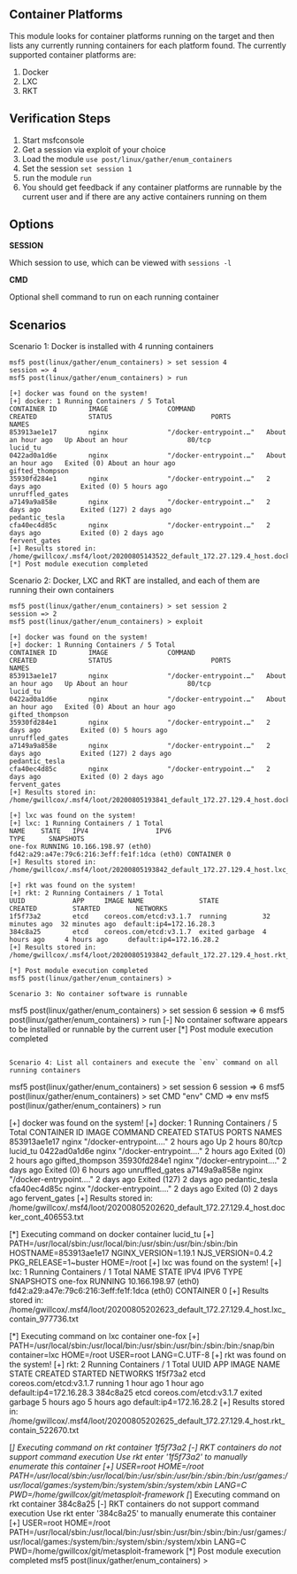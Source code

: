 ## Container Platforms

This module looks for container platforms running on the target and then lists any currently running containers for each platform found. The currently supported container platforms are:
  
  1. Docker
  2. LXC
  3. RKT

## Verification Steps

  1. Start msfconsole
  2. Get a session via exploit of your choice
  3. Load the module `use post/linux/gather/enum_containers`
  4. Set the session `set session 1`
  5. run the module `run`
  6. You should get feedback if any container platforms are runnable by the current user and if there are any active containers running on them

## Options

  **SESSION**

  Which session to use, which can be viewed with `sessions -l`
 
  **CMD**

  Optional shell command to run on each running container

## Scenarios

Scenario 1: Docker is installed with 4 running containers
```
msf5 post(linux/gather/enum_containers) > set session 4
session => 4
msf5 post(linux/gather/enum_containers) > run

[+] docker was found on the system!
[+] docker: 1 Running Containers / 5 Total
CONTAINER ID        IMAGE               COMMAND                  CREATED             STATUS                         PORTS               NAMES
853913ae1e17        nginx               "/docker-entrypoint.…"   About an hour ago   Up About an hour               80/tcp              lucid_tu
0422ad0a1d6e        nginx               "/docker-entrypoint.…"   About an hour ago   Exited (0) About an hour ago                       gifted_thompson
35930fd284e1        nginx               "/docker-entrypoint.…"   2 days ago          Exited (0) 5 hours ago                             unruffled_gates
a7149a9a858e        nginx               "/docker-entrypoint.…"   2 days ago          Exited (127) 2 days ago                            pedantic_tesla
cfa40ec4d85c        nginx               "/docker-entrypoint.…"   2 days ago          Exited (0) 2 days ago                              fervent_gates
[+] Results stored in: /home/gwillcox/.msf4/loot/20200805143522_default_172.27.129.4_host.docker_cont_134332.txt
[*] Post module execution completed
```

Scenario 2: Docker, LXC and RKT are installed, and each of them are running their own containers
```
msf5 post(linux/gather/enum_containers) > set session 2
session => 2
msf5 post(linux/gather/enum_containers) > exploit

[+] docker was found on the system!
[+] docker: 1 Running Containers / 5 Total
CONTAINER ID        IMAGE               COMMAND                  CREATED             STATUS                         PORTS               NAMES
853913ae1e17        nginx               "/docker-entrypoint.…"   About an hour ago   Up About an hour               80/tcp              lucid_tu
0422ad0a1d6e        nginx               "/docker-entrypoint.…"   About an hour ago   Exited (0) About an hour ago                       gifted_thompson
35930fd284e1        nginx               "/docker-entrypoint.…"   2 days ago          Exited (0) 5 hours ago                             unruffled_gates
a7149a9a858e        nginx               "/docker-entrypoint.…"   2 days ago          Exited (127) 2 days ago                            pedantic_tesla
cfa40ec4d85c        nginx               "/docker-entrypoint.…"   2 days ago          Exited (0) 2 days ago                              fervent_gates
[+] Results stored in: /home/gwillcox/.msf4/loot/20200805193841_default_172.27.129.4_host.docker_cont_169517.txt

[+] lxc was found on the system!
[+] lxc: 1 Running Containers / 1 Total
NAME    STATE   IPV4                 IPV6                                         TYPE      SNAPSHOTS
one-fox RUNNING 10.166.198.97 (eth0) fd42:a29:a47e:79c6:216:3eff:fe1f:1dca (eth0) CONTAINER 0
[+] Results stored in: /home/gwillcox/.msf4/loot/20200805193842_default_172.27.129.4_host.lxc_contain_448673.txt

[+] rkt was found on the system!
[+] rkt: 2 Running Containers / 1 Total
UUID            APP     IMAGE NAME              STATE           CREATED         STARTED         NETWORKS
1f5f73a2        etcd    coreos.com/etcd:v3.1.7  running         32 minutes ago  32 minutes ago  default:ip4=172.16.28.3
384c8a25        etcd    coreos.com/etcd:v3.1.7  exited garbage  4 hours ago     4 hours ago     default:ip4=172.16.28.2
[+] Results stored in: /home/gwillcox/.msf4/loot/20200805193842_default_172.27.129.4_host.rkt_contain_801968.txt

[*] Post module execution completed
msf5 post(linux/gather/enum_containers) >

Scenario 3: No container software is runnable
```
msf5 post(linux/gather/enum_containers) > set session 6
session => 6
msf5 post(linux/gather/enum_containers) > run
[-] No container software appears to be installed or runnable by the current user
[*] Post module execution completed
```

Scenario 4: List all containers and execute the `env` command on all running containers
```
msf5 post(linux/gather/enum_containers) > set session 6
session => 6
msf5 post(linux/gather/enum_containers) > set CMD "env"
CMD => env
msf5 post(linux/gather/enum_containers) > run

[+] docker was found on the system!
[+] docker: 1 Running Containers / 5 Total
CONTAINER ID        IMAGE               COMMAND                  CREATED             STATUS                    PORTS               NAMES
853913ae1e17        nginx               "/docker-entrypoint.…"   2 hours ago         Up 2 hours                80/tcp              lucid_tu
0422ad0a1d6e        nginx               "/docker-entrypoint.…"   2 hours ago         Exited (0) 2 hours ago                        gifted_thompson
35930fd284e1        nginx               "/docker-entrypoint.…"   2 days ago          Exited (0) 6 hours ago                        unruffled_gates
a7149a9a858e        nginx               "/docker-entrypoint.…"   2 days ago          Exited (127) 2 days ago                       pedantic_tesla
cfa40ec4d85c        nginx               "/docker-entrypoint.…"   2 days ago          Exited (0) 2 days ago                         fervent_gates
[+] Results stored in: /home/gwillcox/.msf4/loot/20200805202620_default_172.27.129.4_host.docker_cont_406553.txt

[*] Executing command on docker container lucid_tu
[+] PATH=/usr/local/sbin:/usr/local/bin:/usr/sbin:/usr/bin:/sbin:/bin
HOSTNAME=853913ae1e17
NGINX_VERSION=1.19.1
NJS_VERSION=0.4.2
PKG_RELEASE=1~buster
HOME=/root
[+] lxc was found on the system!
[+] lxc: 1 Running Containers / 1 Total
NAME    STATE   IPV4                 IPV6                                         TYPE      SNAPSHOTS
one-fox RUNNING 10.166.198.97 (eth0) fd42:a29:a47e:79c6:216:3eff:fe1f:1dca (eth0) CONTAINER 0
[+] Results stored in: /home/gwillcox/.msf4/loot/20200805202623_default_172.27.129.4_host.lxc_contain_977736.txt

[*] Executing command on lxc container one-fox
[+] PATH=/usr/local/sbin:/usr/local/bin:/usr/sbin:/usr/bin:/sbin:/bin:/snap/bin
container=lxc
HOME=/root
USER=root
LANG=C.UTF-8
[+] rkt was found on the system!
[+] rkt: 2 Running Containers / 1 Total
UUID            APP     IMAGE NAME              STATE           CREATED         STARTED         NETWORKS
1f5f73a2        etcd    coreos.com/etcd:v3.1.7  running         1 hour ago      1 hour ago      default:ip4=172.16.28.3
384c8a25        etcd    coreos.com/etcd:v3.1.7  exited garbage  5 hours ago     5 hours ago     default:ip4=172.16.28.2
[+] Results stored in: /home/gwillcox/.msf4/loot/20200805202625_default_172.27.129.4_host.rkt_contain_522670.txt

[*] Executing command on rkt container 1f5f73a2
[-] RKT containers do not support command execution
Use rkt enter '1f5f73a2' to manually enumerate this container
[+] USER=root
HOME=/root
PATH=/usr/local/sbin:/usr/local/bin:/usr/sbin:/usr/bin:/sbin:/bin:/usr/games:/usr/local/games:/system/bin:/system/sbin:/system/xbin
LANG=C
PWD=/home/gwillcox/git/metasploit-framework
[*] Executing command on rkt container 384c8a25
[-] RKT containers do not support command execution
Use rkt enter '384c8a25' to manually enumerate this container
[+] USER=root
HOME=/root
PATH=/usr/local/sbin:/usr/local/bin:/usr/sbin:/usr/bin:/sbin:/bin:/usr/games:/usr/local/games:/system/bin:/system/sbin:/system/xbin
LANG=C
PWD=/home/gwillcox/git/metasploit-framework
[*] Post module execution completed
msf5 post(linux/gather/enum_containers) >
```